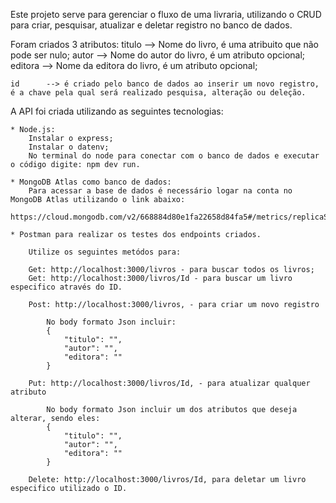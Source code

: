 Este projeto serve para gerenciar o fluxo de uma livraria, utilizando o CRUD para criar, pesquisar, atualizar e deletar registro no banco de dados.

Foram criados 3 atributos:
    titulo  --> Nome do livro, é uma atribuito que não pode ser nulo;
    autor   --> Nome do autor do livro, é um atributo opcional;
    editora --> Nome da editora do livro, é um atributo opcional;

    id      --> é criado pelo banco de dados ao inserir um novo registro, é a chave pela qual será realizado pesquisa, alteração ou deleção.

A API foi criada utilizando as seguintes tecnologias:

    * Node.js:
        Instalar o express;
        Instalar o datenv;
        No terminal do node para conectar com o banco de dados e executar o código digite: npm dev run.

    * MongoDB Atlas como banco de dados:
        Para acessar a base de dados é necessário logar na conta no MongoDB Atlas utilizando o link abaixo:
        https://cloud.mongodb.com/v2/668884d80e1fa22658d84fa5#/metrics/replicaSet/6688850a18348e40bad4485c/explorer/Livraria/livros/find

    * Postman para realizar os testes dos endpoints criados.

        Utilize os seguintes metódos para: 

        Get: http://localhost:3000/livros - para buscar todos os livros;
        Get: http://localhost:3000/livros/Id - para buscar um livro especifico através do ID.

        Post: http://localhost:3000/livros, - para criar um novo registro

            No body formato Json incluir:
            {
                "titulo": "",
                "autor": "",
                "editora": ""
            }

        Put: http://localhost:3000/livros/Id, - para atualizar qualquer atributo 
        
            No body formato Json incluir um dos atributos que deseja alterar, sendo eles:
            {
                "titulo": "",
                "autor": "",
                "editora": ""
            }
        
        Delete: http://localhost:3000/livros/Id, para deletar um livro especifico utilizado o ID.


    
